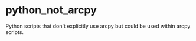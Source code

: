 # python_not_arcpy
Python scripts that don't explicitly use arcpy but could be used within arcpy scripts.
